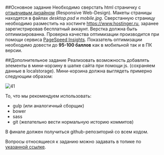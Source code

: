 ##Основное задание
Необходимо сверстать html страничку с [отзывчивым дизайном](https://ru.wikipedia.org/wiki/%D0%90%D0%B4%D0%B0%D0%BF%D1%82%D0%B8%D0%B2%D0%BD%D1%8B%D0%B9_%D0%B2%D0%B5%D0%B1-%D0%B4%D0%B8%D0%B7%D0%B0%D0%B9%D0%BD#.D0.9E.D1.81.D0.BD.D0.BE.D0.B2.D0.BD.D1.8B.D0.B5_.D0.BF.D1.80.D0.B8.D0.BD.D1.86.D0.B8.D0.BF.D1.8B) (Responsive Web-Design). 
Макеты страницы находятся в файлах _desktop.psd_ и _mobile.jpg_. 
Сверстанную страницу необходимо разместить на хостинге https://www.hostinger.ru,
заранее зарегистрировав бесплатный аккаунт. 
Верстка должна быть оптимизированна.
Проверка качества оптимизации производится при помощи сервиса [PageSpeed Insights](https://developers.google.com/speed/pagespeed/insights/?hl=ru). Показатель оптимизации необходимо довести до **95-100 баллов** как в мобильной так и в ПК версии.

##Дополнительное задание
Реализовать возможность добавлять элементы в мини-корзину в шапке сайта при помощи js. (сохраняем данные в localstorage). 
Мини-корзина должна выглядеть примерно следующим образом:

![41](https://cloud.githubusercontent.com/assets/25058993/23628220/b57a86bc-02c4-11e7-8143-8eb460cd6118.png)

То, что мы рекомендуем использовать:
- gulp (или аналогичный сборщик)
- bower
- sass
- git (желательно вести нормальную историю коммитов)

В финале должен получиться github-репозиторий со всем кодом.

Вопросы относящиеся к заданию можно задавать в топике по [указанной ссылке](https://github.com/askerweb/front-end.test/issues/1).